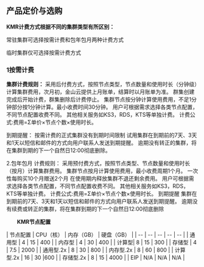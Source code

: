 ## 产品定价与选购


**KMR计费方式根据不同的集群类型有所区别：**

常驻集群可选择按需计费和包年包月两种计费方式

临时集群仅可选择按需计费方式


### 1按需计费


**集群计费规则：**
采用后付费方式，按照节点类型，节点数量和使用时长（分钟级）计算集群费用，次月初，金山云提供上月账单，结算时以月账单为准。
群集创建完成后开始计费，群集删除后计费停止。
集群节点按分钟计算使用费用，不足1分钟部分按1分钟计算。最小收费时间30分钟。
用户可根据需求选择各类节点配置，不同节点配置收费不同。
其他相关服务如KS3，RDS，KTS等单独计费。
计费公式:费用=Σ单价×节点个数×使用时长。

到期提醒：
按需计费的正式集群没有到期时间限制
试用集群在到期前的7天、3天和1天以短信和邮件的方式向用户联系人发送到期提醒。
逾期没有转正的集群，将在集群到期的下一个自然日12:00彻底删除。

2.包年包月
计费规则：
采用预付费方式，按照节点类型、节点数量和使用时长（按月）计算集群费用。
集群节点按月计算使用费用，最小收费周期1个月。
一次性每购买10个月赠送2个月
在使用期内释放集群不退还剩余费用。
用户可根据需求选择各类节点配置，不同节点配置收费不同。
其他相关服务如KS3，RDS，KTS等单独计费。
计费公式:费用=Σ单价×节点个数×使用时长。
到期提醒
集群在到期前的7天、3天和1天以短信和邮件的方式向用户联系人发送到期提醒。
逾期没有续费或转正的集群，将在集群到期的下一个自然日12:00彻底删除


　　**KMR节点配置**
  
| 节点配置 | CPU（核） | 内存（GB） | 硬盘（GB） | 
| -- | -- | -- | -- | -- |
| 通用型 | 4 | 15 | 400 |
| 内存型 | 4 | 30 | 400 |
| 计算型| 8 | 15 | 300 |
| 存储型 | 4 | 7.5 | 2000 |
| 通用型.2x | 8 | 30 | 800 |
| 内存型.2x | 8 | 60 | 800 |
| 计算型.2x | 16 | 30 |600 |
| 存储型.2x | 8 | 15 | 4000 |
| EIP | N/A | N/A | N/A |
